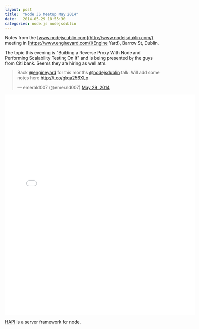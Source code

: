 ```yaml
---
layout: post
title:  "Node JS Meetup May 2014"
date:   2014-05-29 18:55:30
categories: node.js nodejsdublin
---
```


Notes from the [www.nodejsdublin.com](http://www.nodejsdublin.com/) meeting in [https://www.engineyard.com/](Engine Yard), Barrow St, Dublin.

The topic this evening is "Building a Reverse Proxy With Node and Performing Scalability Testing On It" and is being presented by the guys from Citi bank. Seems they are hiring as well atm.

<blockquote class="twitter-tweet" lang="en"><p>Back <a href="https://twitter.com/engineyard">@engineyard</a> for this months <a href="https://twitter.com/nodejsdublin">@nodejsdublin</a> talk. Will add some notes here <a href="http://t.co/gkqa256XLp">http://t.co/gkqa256XLp</a></p>&mdash; emerald007 (@emerald007) <a href="https://twitter.com/emerald007/statuses/472068100268228608">May 29, 2014</a></blockquote>
<script async src="//platform.twitter.com/widgets.js" charset="utf-8"></script>

<iframe src="//instagram.com/p/olvCKiv8a8/embed/" width="612" height="710" frameborder="0" scrolling="no" allowtransparency="true"></iframe>

[HAPI](http://spumko.github.io/) is a server framework for node.

